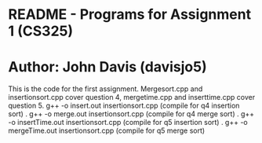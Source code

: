 # README - Programs for Assignment 1 (CS325)
# Author: John Davis (davisjo5)
This is the code for the first assignment. Mergesort.cpp and insertionsort.cpp cover question 4, mergetime.cpp and inserttime.cpp cover question 5.  g++ -o insert.out insertionsort.cpp (compile for q4 insertion sort) .  g++ -o merge.out insertionsort.cpp (compile for q4 merge sort) .  g++ -o insertTime.out insertionsort.cpp (compile for q5 insertion sort) .  g++ -o mergeTime.out insertionsort.cpp (compile for q5 merge sort)
